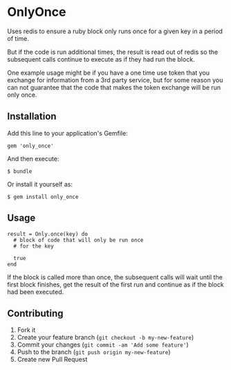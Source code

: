 # OnlyOnce

Uses redis to ensure a ruby block only runs once for a given key in a period of time.

But if the code is run additional times, the result is read out of redis so the
subsequent calls continue to execute as if they had run the block.

One example usage might be if you have a one time use token that you exchange
for information from a 3rd party service, but for some reason you can not 
guarantee that the code that makes the token exchange will be run only once.

## Installation

Add this line to your application's Gemfile:

    gem 'only_once'

And then execute:

    $ bundle

Or install it yourself as:

    $ gem install only_once

## Usage

    result = Only.once(key) do
      # block of code that will only be run once
      # for the key

      true
    end

If the block is called more than once, the subsequent calls will wait until the
first block finishes, get the result of the first run and continue as if the
block had been executed.

## Contributing

1. Fork it
2. Create your feature branch (`git checkout -b my-new-feature`)
3. Commit your changes (`git commit -am 'Add some feature'`)
4. Push to the branch (`git push origin my-new-feature`)
5. Create new Pull Request
